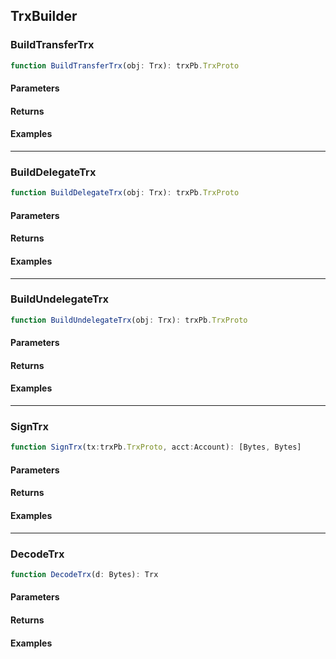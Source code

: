 ## TrxBuilder


### BuildTransferTrx

```ts
function BuildTransferTrx(obj: Trx): trxPb.TrxProto
```

#### Parameters

#### Returns

#### Examples

---


### BuildDelegateTrx

```ts
function BuildDelegateTrx(obj: Trx): trxPb.TrxProto
```

#### Parameters

#### Returns

#### Examples

---

### BuildUndelegateTrx

```ts
function BuildUndelegateTrx(obj: Trx): trxPb.TrxProto
```

#### Parameters

#### Returns

#### Examples

---

### SignTrx

```ts
function SignTrx(tx:trxPb.TrxProto, acct:Account): [Bytes, Bytes]
```

#### Parameters

#### Returns

#### Examples

---

### DecodeTrx

```ts
function DecodeTrx(d: Bytes): Trx
```

#### Parameters

#### Returns

#### Examples

